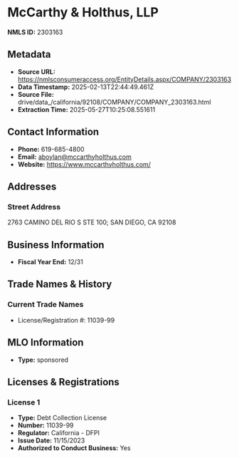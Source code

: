 # McCarthy & Holthus, LLP

**NMLS ID:** 2303163

## Metadata
- **Source URL:** https://nmlsconsumeraccess.org/EntityDetails.aspx/COMPANY/2303163
- **Data Timestamp:** 2025-02-13T22:44:49.461Z
- **Source File:** drive/data_/california/92108/COMPANY/COMPANY_2303163.html
- **Extraction Time:** 2025-05-27T10:25:08.551611

## Contact Information
- **Phone:** 619-685-4800
- **Email:** aboylan@mccarthyholthus.com
- **Website:** https://www.mccarthyholthus.com/

## Addresses
### Street Address
2763 CAMINO DEL RIO S STE 100; SAN DIEGO, CA 92108

## Business Information
- **Fiscal Year End:** 12/31

## Trade Names & History
### Current Trade Names
- License/Registration #: 11039-99

## MLO Information
- **Type:** sponsored

## Licenses & Registrations

### License 1
- **Type:** Debt Collection License
- **Number:** 11039-99
- **Regulator:** California - DFPI
- **Issue Date:** 11/15/2023
- **Authorized to Conduct Business:** Yes
